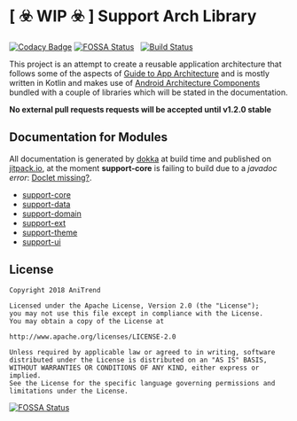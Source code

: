 # [ :biohazard: WIP :biohazard: ] Support Arch Library

[![Codacy Badge](https://api.codacy.com/project/badge/Grade/0543920046dd4a7f9f9aa3467876c640)](https://www.codacy.com/app/AniTrend/support-arch?utm_source=github.com&amp;utm_medium=referral&amp;utm_content=AniTrend/support-arch&amp;utm_campaign=Badge_Grade) [![FOSSA Status](https://app.fossa.io/api/projects/git%2Bgithub.com%2FAniTrend%2Fsupport-arch.svg?type=shield)](https://app.fossa.io/projects/git%2Bgithub.com%2FAniTrend%2Fsupport-arch?ref=badge_shield)
&nbsp; [![Build Status](https://travis-ci.org/AniTrend/support-arch.svg?branch=master)](https://travis-ci.org/AniTrend/support-arch)

This project is an attempt to create a reusable application architecture that follows some of the aspects of [Guide to App Architecture](https://developer.android.com/jetpack/docs/guide) and is mostly written in Kotlin and makes use of [Android Architecture Components](https://developer.android.com/topic/libraries/architecture/) bundled with a couple of libraries which will be stated in the documentation.

__No external pull requests requests will be accepted until v1.2.0 stable__

## Documentation for Modules

All documentation is generated by [dokka](https://github.com/Kotlin/dokka) at build time and published on [jitpack.io](https://jitpack.io/), at the moment **support-core** is failing to build due to a _javadoc error_: [Doclet missing?](https://github.com/Kotlin/dokka/issues/294#issuecomment-542794445).

- [support-core](https://javadoc.jitpack.io/com/github/anitrend/support-arch/support-core/1.3.0-beta01/javadoc)
- [support-data](https://javadoc.jitpack.io/com/github/anitrend/support-arch/support-data/1.3.0-beta01/javadoc)
- [support-domain](https://javadoc.jitpack.io/com/github/anitrend/support-arch/support-domain/1.3.0-beta01/javadoc)
- [support-ext](https://javadoc.jitpack.io/com/github/anitrend/support-arch/support-ext/1.3.0-beta01/javadoc)
- [support-theme](https://javadoc.jitpack.io/com/github/anitrend/support-arch/support-theme/1.3.0-beta01/javadoc)
- [support-ui](https://javadoc.jitpack.io/com/github/anitrend/support-arch/support-ui/1.3.0-beta01/javadoc)

## License

```
Copyright 2018 AniTrend

Licensed under the Apache License, Version 2.0 (the "License");
you may not use this file except in compliance with the License.
You may obtain a copy of the License at

http://www.apache.org/licenses/LICENSE-2.0

Unless required by applicable law or agreed to in writing, software
distributed under the License is distributed on an "AS IS" BASIS,
WITHOUT WARRANTIES OR CONDITIONS OF ANY KIND, either express or implied.
See the License for the specific language governing permissions and
limitations under the License.
```


[![FOSSA Status](https://app.fossa.io/api/projects/git%2Bgithub.com%2FAniTrend%2Fsupport-arch.svg?type=large)](https://app.fossa.io/projects/git%2Bgithub.com%2FAniTrend%2Fsupport-arch?ref=badge_large)
